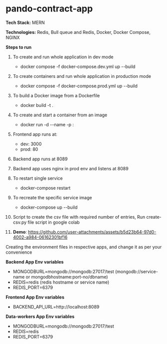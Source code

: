 # pando-contract-app

**Tech Stack:** MERN

**Technologies:** Redis, Bull queue and Redis, Docker, Docker Compose, NGINX

**Steps to run**

1. To create and run whole application in dev mode
   - docker compose -f docker-compose.dev.yml up --build
2. To create containers and run whole application in production mode
   - docker compose -f docker-compose.prod.yml up --build
3. To build a Docker image from a Dockerfile
   - docker build -t <image-name> .
4. To create and start a container from an image
   - docker run -d --name <container-name> -p <host-port>:<container-port> <image-name>
5. Frontend app runs at: 
   - dev: 3000
   - prod: 80
6. Backend app runs at 8089
7. Backend app uses nginx in prod env and listens at 8089
8. To restart single service
   - docker-compose restart <service-name1> <service-name2>
9. To recreate the specific service image
   - docker-compose up --build <service-name> 
10. Script to create the csv file with required number of entries, Run create-csv.py file script in google colab
    
11. **Demo**: https://github.com/user-attachments/assets/b5d23b64-97d0-4002-a984-06162301bf16

Creating the environment files in respective apps, and change it as per your convenience

**Backend App Env variables**
   - MONGODBURL=mongodb://mongodb:27017/test (mongodb://service-name or mongodbhostname:port-no/dbname)
   - REDIS=redis (redis hostname or service name)
   - REDIS_PORT=6379

**Frontend App Env variables**
   - BACKEND_API_URL=http://localhost:8089

**Data-workers App Env variables**
   - MONGODBURL=mongodb://mongodb:27017/test
   - REDIS=redis
   - REDIS_PORT=6379